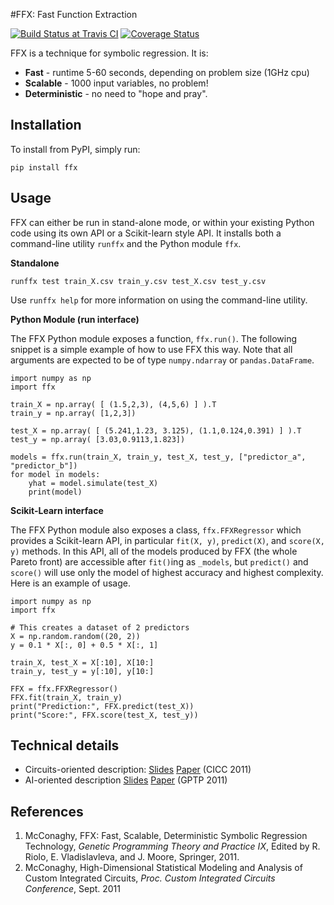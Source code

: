 #FFX: Fast Function Extraction

[![Build Status at Travis CI](https://travis-ci.org/natekupp/ffx.svg?branch=master)](https://travis-ci.org/natekupp/ffx)
[![Coverage Status](https://coveralls.io/repos/github/natekupp/ffx/badge.svg?branch=master)](https://coveralls.io/github/natekupp/ffx?branch=master)

FFX is a technique for symbolic regression. It is:

- **Fast** - runtime 5-60 seconds, depending on problem size (1GHz cpu)
- **Scalable** - 1000 input variables, no problem!
- **Deterministic** - no need to "hope and pray".

## Installation

To install from PyPI, simply run:

    pip install ffx

## Usage

FFX can either be run in stand-alone mode, or within your existing Python code using its own API or a Scikit-learn style API. It installs both a command-line utility `runffx` and the Python module `ffx`.

**Standalone**

    runffx test train_X.csv train_y.csv test_X.csv test_y.csv

Use `runffx help` for more information on using the command-line utility.

**Python Module (run interface)**

The FFX Python module exposes a function, `ffx.run()`. The following snippet is a simple example of how to use FFX this way. Note that all arguments are expected to be of type `numpy.ndarray` or `pandas.DataFrame`.

    import numpy as np
    import ffx

    train_X = np.array( [ (1.5,2,3), (4,5,6) ] ).T
    train_y = np.array( [1,2,3])

    test_X = np.array( [ (5.241,1.23, 3.125), (1.1,0.124,0.391) ] ).T
    test_y = np.array( [3.03,0.9113,1.823])

    models = ffx.run(train_X, train_y, test_X, test_y, ["predictor_a", "predictor_b"])
    for model in models:
        yhat = model.simulate(test_X)
        print(model)

**Scikit-Learn interface**

The FFX Python module also exposes a class, `ffx.FFXRegressor` which provides a Scikit-learn API, in particular `fit(X, y)`, `predict(X)`, and `score(X, y)` methods. In this API, all of the models produced by FFX (the whole Pareto front) are accessible after `fit()`ing as `_models`, but `predict()` and `score()` will use only the model of highest accuracy and highest complexity. Here is an example of usage.

    import numpy as np
    import ffx

    # This creates a dataset of 2 predictors
    X = np.random.random((20, 2))
    y = 0.1 * X[:, 0] + 0.5 * X[:, 1]

    train_X, test_X = X[:10], X[10:]
    train_y, test_y = y[:10], y[10:]

    FFX = ffx.FFXRegressor()
    FFX.fit(train_X, train_y)
    print("Prediction:", FFX.predict(test_X))
    print("Score:", FFX.score(test_X, test_y))

## Technical details

- Circuits-oriented description: [Slides](http://trent.st/content/2011-CICC-FFX-slides.ppt) [Paper](http://trent.st/content/2011-CICC-FFX-paper.pdf) (CICC 2011)
- AI-oriented description [Slides](http://trent.st/content/2011-GPTP-FFX-slides.pdf) [Paper](http://trent.st/content/2011-GPTP-FFX-paper.pdf) (GPTP 2011)

## References

1. McConaghy, FFX: Fast, Scalable, Deterministic Symbolic Regression Technology, _Genetic Programming Theory and Practice IX_, Edited by R. Riolo, E. Vladislavleva, and J. Moore, Springer, 2011.
2. McConaghy, High-Dimensional Statistical Modeling and Analysis of Custom Integrated Circuits, _Proc. Custom Integrated Circuits Conference_, Sept. 2011
